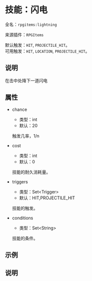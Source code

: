 # 技能：闪电

<!-- 本文件是通过游戏内 `/rpgitem gen-wiki` 命令生成的。 -->
<!-- 请只在对应的 "beginCustomXXXX" 与 "endCustomXXXX" 间编辑。  -->
<!-- 如果您想修改技能或其属性的描述， -->
<!-- 请修改 "resources/lang/zh_CN.yml" 中对应的项。 -->

全名：`rpgitems:lightning`

来源插件：`RPGItems`

默认触发：`HIT`, `PROJECTILE_HIT`。  
可用触发：`HIT`, `LOCATION`, `PROJECTILE_HIT`。

<!-- beginCustomHeader -->
<!-- endCustomHeader -->

## 说明

在击中处降下一道闪电
<!-- beginCustomDescription -->
<!-- endCustomDescription -->

## 属性

* chance

  * 类型：int
  * 默认：20

  触发几率，1/n

* cost

  * 类型：int
  * 默认：0

  技能的耐久消耗量。

* triggers

  * 类型：Set&lt;Trigger&gt;
  * 默认：HIT,PROJECTILE_HIT

  技能的触发。

* conditions

  * 类型：Set&lt;String&gt;

  技能的条件。

<!-- beginCustomProperties -->
<!-- endCustomProperties -->

## 示例

<!-- beginCustomExample -->
<!-- endCustomExample -->

## 说明

<!-- beginCustomNote -->
<!-- endCustomNote -->